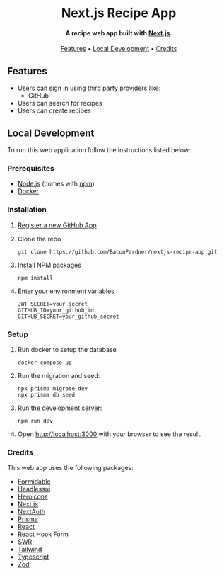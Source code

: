 <h1 align="center">
   Next.js Recipe App
</h1>

<h4 align="center">A recipe web app built with <a href="http://electron.atom.io" target="_blank">Next.js</a>.</h4>

<p align="center">
  <a href="#features">Features</a> •
  <a href="#local-development">Local Development</a> •
  <a href="#credits">Credits</a>
</p>

## Features

- Users can sign in using [third party providers](https://next-auth.js.org/v3/configuration/providers) like:
  - GitHub
- Users can search for recipes
- Users can create recipes

## Local Development

To run this web application follow the instructions listed below:

### Prerequisites

- [Node.js](https://nodejs.org/en/) (comes with [npm](http://npmjs.com))
- [Docker](https://www.docker.com/)

### Installation

1. [Register a new GitHub App](https://github.com/settings/apps)

2. Clone the repo
   ```
   git clone https://github.com/BaconPardner/nextjs-recipe-app.git
   ```
3. Install NPM packages
   ```
   npm install
   ```
4. Enter your environment variables

   ```
   JWT_SECRET=your_secret
   GITHUB_ID=your_github_id
   GITHUB_SECRET=your_github_secret
   ```

### Setup

1. Run docker to setup the database

   ```
   docker compose up
   ```

2. Run the migration and seed:

   ```
   npx prisma migrate dev
   npx prisma db seed
   ```

3. Run the development server:

   ```
   npm run dev
   ```

4. Open [http://localhost:3000](http://localhost:3000) with your browser to see the result.

### Credits

This web app uses the following packages:

- [Formidable](https://github.com/node-formidable/formidable)
- [Headlessui](https://headlessui.com/)
- [Heroicons](heroicons.com/)
- [Next.js](https://nextjs.org/)
- [NextAuth](https://next-auth.js.org/)
- [Prisma](prisma.io/)
- [React](https://github.com/facebook/react)
- [React Hook Form](https://react-hook-form.com/)
- [SWR](https://swr.vercel.app/)
- [Tailwind](tailwindcss.com/)
- [Typescript](https://www.typescriptlang.org/)
- [Zod](https://zod.dev/)
